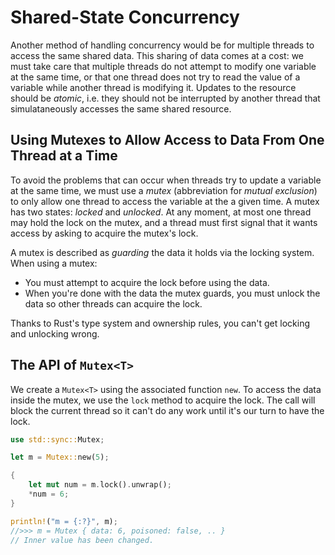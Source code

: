 # Shared-State Concurrency

Another method of handling concurrency would be for multiple threads to access
the same shared data. This sharing of data comes at a cost: we must take care
that multiple threads do not attempt to modify one variable at the same time,
or that one thread does not try to read the value of a variable while another
thread is modifying it. Updates to the resource should be *atomic*, i.e. they
should not be interrupted by another thread that simulataneously accesses the
same shared resource.

## Using Mutexes to Allow Access to Data From One Thread at a Time

To avoid the problems that can occur when threads try to update a variable at
the same time, we must use a *mutex* (abbreviation for *mutual exclusion*) to
only allow one thread to access the variable at the a given time. A mutex has
two states: *locked* and *unlocked*. At any moment, at most one thread may hold
the lock on the mutex, and a thread must first signal that it wants access by
asking to acquire the mutex's lock.

A mutex is described as *guarding* the data it holds via the locking system.
When using a mutex:

*   You must attempt to acquire the lock before using the data.
*   When you're done with the data the mutex guards, you must unlock the data
    so other threads can acquire the lock.

Thanks to Rust's type system and ownership rules, you can't get locking and
unlocking wrong.

## The API of `Mutex<T>`

We create a `Mutex<T>` using the associated function `new`. To access the data
inside the mutex, we use the `lock` method to acquire the lock. The call will
block the current thread so it can't do any work until it's our turn to have the
lock.

```rust
use std::sync::Mutex;

let m = Mutex::new(5);

{
    let mut num = m.lock().unwrap();
    *num = 6;
}

println!("m = {:?}", m);
//>>> m = Mutex { data: 6, poisoned: false, .. }
// Inner value has been changed.
```